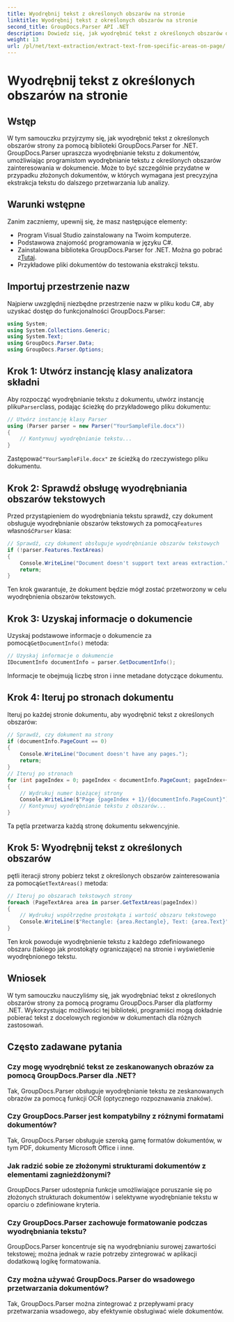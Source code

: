 ```yaml
---
title: Wyodrębnij tekst z określonych obszarów na stronie
linktitle: Wyodrębnij tekst z określonych obszarów na stronie
second_title: GroupDocs.Parser API .NET
description: Dowiedz się, jak wyodrębnić tekst z określonych obszarów dokumentu za pomocą GroupDocs.Parser dla .NET. Ukierunkowana i precyzyjna ekstrakcja tekstu dla Twoich aplikacji.
weight: 13
url: /pl/net/text-extraction/extract-text-from-specific-areas-on-page/
---
```


# Wyodrębnij tekst z określonych obszarów na stronie

## Wstęp
W tym samouczku przyjrzymy się, jak wyodrębnić tekst z określonych obszarów strony za pomocą biblioteki GroupDocs.Parser for .NET. GroupDocs.Parser upraszcza wyodrębnianie tekstu z dokumentów, umożliwiając programistom wyodrębnianie tekstu z określonych obszarów zainteresowania w dokumencie. Może to być szczególnie przydatne w przypadku złożonych dokumentów, w których wymagana jest precyzyjna ekstrakcja tekstu do dalszego przetwarzania lub analizy.
## Warunki wstępne
Zanim zaczniemy, upewnij się, że masz następujące elementy:
- Program Visual Studio zainstalowany na Twoim komputerze.
- Podstawowa znajomość programowania w języku C#.
- Zainstalowana biblioteka GroupDocs.Parser for .NET. Można go pobrać z[Tutaj](https://releases.groupdocs.com/parser/net/).
- Przykładowe pliki dokumentów do testowania ekstrakcji tekstu.
## Importuj przestrzenie nazw
Najpierw uwzględnij niezbędne przestrzenie nazw w pliku kodu C#, aby uzyskać dostęp do funkcjonalności GroupDocs.Parser:
```csharp
using System;
using System.Collections.Generic;
using System.Text;
using GroupDocs.Parser.Data;
using GroupDocs.Parser.Options;
```
## Krok 1: Utwórz instancję klasy analizatora składni
 Aby rozpocząć wyodrębnianie tekstu z dokumentu, utwórz instancję pliku`Parser`class, podając ścieżkę do przykładowego pliku dokumentu:
```csharp
// Utwórz instancję klasy Parser
using (Parser parser = new Parser("YourSampleFile.docx"))
{
    // Kontynuuj wyodrębnianie tekstu...
}
```
 Zastępować`"YourSampleFile.docx"` ze ścieżką do rzeczywistego pliku dokumentu.
## Krok 2: Sprawdź obsługę wyodrębniania obszarów tekstowych
 Przed przystąpieniem do wyodrębniania tekstu sprawdź, czy dokument obsługuje wyodrębnianie obszarów tekstowych za pomocą`Features` własność`Parser` klasa:
```csharp
// Sprawdź, czy dokument obsługuje wyodrębnianie obszarów tekstowych
if (!parser.Features.TextAreas)
{
    Console.WriteLine("Document doesn't support text areas extraction.");
    return;
}
```
Ten krok gwarantuje, że dokument będzie mógł zostać przetworzony w celu wyodrębnienia obszarów tekstowych.
## Krok 3: Uzyskaj informacje o dokumencie
 Uzyskaj podstawowe informacje o dokumencie za pomocą`GetDocumentInfo()` metoda:
```csharp
// Uzyskaj informacje o dokumencie
IDocumentInfo documentInfo = parser.GetDocumentInfo();
```
Informacje te obejmują liczbę stron i inne metadane dotyczące dokumentu.
## Krok 4: Iteruj po stronach dokumentu
Iteruj po każdej stronie dokumentu, aby wyodrębnić tekst z określonych obszarów:
```csharp
// Sprawdź, czy dokument ma strony
if (documentInfo.PageCount == 0)
{
    Console.WriteLine("Document doesn't have any pages.");
    return;
}
// Iteruj po stronach
for (int pageIndex = 0; pageIndex < documentInfo.PageCount; pageIndex++)
{
    // Wydrukuj numer bieżącej strony
    Console.WriteLine($"Page {pageIndex + 1}/{documentInfo.PageCount}");
    // Kontynuuj wyodrębnianie tekstu z obszarów...
}
```
Ta pętla przetwarza każdą stronę dokumentu sekwencyjnie.
## Krok 5: Wyodrębnij tekst z określonych obszarów
 pętli iteracji strony pobierz tekst z określonych obszarów zainteresowania za pomocą`GetTextAreas()` metoda:
```csharp
// Iteruj po obszarach tekstowych strony
foreach (PageTextArea area in parser.GetTextAreas(pageIndex))
{
    // Wydrukuj współrzędne prostokąta i wartość obszaru tekstowego
    Console.WriteLine($"Rectangle: {area.Rectangle}, Text: {area.Text}");
}
```
Ten krok powoduje wyodrębnienie tekstu z każdego zdefiniowanego obszaru (takiego jak prostokąty ograniczające) na stronie i wyświetlenie wyodrębnionego tekstu.
## Wniosek
W tym samouczku nauczyliśmy się, jak wyodrębniać tekst z określonych obszarów strony za pomocą programu GroupDocs.Parser dla platformy .NET. Wykorzystując możliwości tej biblioteki, programiści mogą dokładnie pobierać tekst z docelowych regionów w dokumentach dla różnych zastosowań.

## Często zadawane pytania
### Czy mogę wyodrębnić tekst ze zeskanowanych obrazów za pomocą GroupDocs.Parser dla .NET?
Tak, GroupDocs.Parser obsługuje wyodrębnianie tekstu ze zeskanowanych obrazów za pomocą funkcji OCR (optycznego rozpoznawania znaków).
### Czy GroupDocs.Parser jest kompatybilny z różnymi formatami dokumentów?
Tak, GroupDocs.Parser obsługuje szeroką gamę formatów dokumentów, w tym PDF, dokumenty Microsoft Office i inne.
### Jak radzić sobie ze złożonymi strukturami dokumentów z elementami zagnieżdżonymi?
GroupDocs.Parser udostępnia funkcje umożliwiające poruszanie się po złożonych strukturach dokumentów i selektywne wyodrębnianie tekstu w oparciu o zdefiniowane kryteria.
### Czy GroupDocs.Parser zachowuje formatowanie podczas wyodrębniania tekstu?
GroupDocs.Parser koncentruje się na wyodrębnianiu surowej zawartości tekstowej; można jednak w razie potrzeby zintegrować w aplikacji dodatkową logikę formatowania.
### Czy można używać GroupDocs.Parser do wsadowego przetwarzania dokumentów?
Tak, GroupDocs.Parser można zintegrować z przepływami pracy przetwarzania wsadowego, aby efektywnie obsługiwać wiele dokumentów.